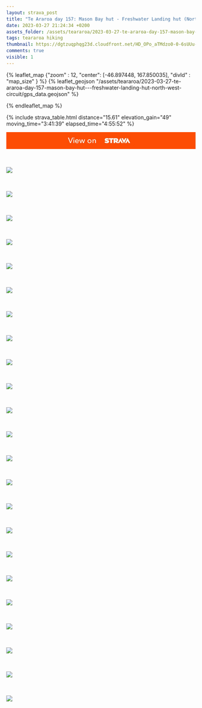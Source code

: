 ```yaml
---
layout: strava_post
title: "Te Araroa day 157: Mason Bay hut - Freshwater Landing hut (North-West circuit)"
date: 2023-03-27 21:24:34 +0200
assets_folder: /assets/teararoa/2023-03-27-te-araroa-day-157-mason-bay-hut---freshwater-landing-hut-north-west-circuit
tags: teararoa hiking
thumbnail: https://dgtzuqphqg23d.cloudfront.net/HD_OPo_aTMdzo0-0-6sUUu-W7cmzOiIs-zh90XnRmiQ-1024x768.jpg
comments: true
visible: 1
---
```



{% leaflet_map {"zoom" : 12,
                  "center": [-46.897448, 167.850035],
                 "divId" : "map_size" } %}
    {% leaflet_geojson "/assets/teararoa/2023-03-27-te-araroa-day-157-mason-bay-hut---freshwater-landing-hut-north-west-circuit/gps_data.geojson" %}

{% endleaflet_map %}





{% include strava_table.html distance="15.61" elevation_gain="49" moving_time="3:41:39" elapsed_time="4:55:52" %}

[![](/assets/strava.jpg)](https://www.strava.com/activities/8795434770)


<br />

![](https://dgtzuqphqg23d.cloudfront.net/HD_OPo_aTMdzo0-0-6sUUu-W7cmzOiIs-zh90XnRmiQ-1024x768.jpg)


<br />

![](https://dgtzuqphqg23d.cloudfront.net/9un7KAycxWBL4k7VvDTPs_-EGGoay2SHYDnRfd3EuPs-768x1024.jpg)


<br />

![](https://dgtzuqphqg23d.cloudfront.net/B5DUatHzXK8MAx3QiUfMmbeU020SHXdQNk5Z93IKuY8-768x1024.jpg)


<br />

![](https://dgtzuqphqg23d.cloudfront.net/geKgE7YqW2jl3i7y12pg6b9CDahomFXVGmXyaXyZMD4-1024x768.jpg)


<br />

![](https://dgtzuqphqg23d.cloudfront.net/b9KmF2Af8m7xjCd-_P8CniG967nItE9vP8TwrWGa_54-1024x768.jpg)


<br />

![](https://dgtzuqphqg23d.cloudfront.net/prKPHK9ZwTk8v_njpkoG8TsoCdXIMMgFrsz4y5zH8hw-1024x768.jpg)


<br />

![](https://dgtzuqphqg23d.cloudfront.net/kXM9oly3Cs__ultKdkua-HLCvgJJrJ8rUkLXshHxGmg-1024x768.jpg)


<br />

![](https://dgtzuqphqg23d.cloudfront.net/F58PjkNIJmbkk7MyiuMOS2R_TlTU583wwFnGyZnqPeo-768x1024.jpg)


<br />

![](https://dgtzuqphqg23d.cloudfront.net/yFf3CgWAKa3MKE7V8-qPIkf-nhmRWru2RGr4MH3-3PQ-768x1024.jpg)


<br />

![](https://dgtzuqphqg23d.cloudfront.net/nBjnBAmpvYm3UoW1_Qf215nrUBywtfh5qg12WKmKlFg-768x1024.jpg)


<br />

![](https://dgtzuqphqg23d.cloudfront.net/wGmfckcZUshSbcC6ZNC60m2ybXFlcqG3OK8-STeote4-1024x768.jpg)


<br />

![](https://dgtzuqphqg23d.cloudfront.net/6BsjWx-PzGhVZOrynvd7rKEzpvE1QYHfUeaeeQ7i9NM-1024x768.jpg)


<br />

![](https://dgtzuqphqg23d.cloudfront.net/PZ-_SKJsNLNB8kzaPy3scw5EjHkgRyqwRLG7dSWvhRE-768x1024.jpg)


<br />

![](https://dgtzuqphqg23d.cloudfront.net/S3v4S0NJ39yuIGF7DXIqplzFDg8yR5EskSGy8JjBVOM-768x1024.jpg)


<br />

![](https://dgtzuqphqg23d.cloudfront.net/7arKpF2fjy8KCJnl-KB7oOTnFA8FDf6qO5qXpQu-r7A-768x1024.jpg)


<br />

![](https://dgtzuqphqg23d.cloudfront.net/BvpKl9GhW5CUPHgLEBlYDajkSI1x5ssASRx6c9E0PCY-1024x768.jpg)


<br />

![](https://dgtzuqphqg23d.cloudfront.net/sIhwz2qdRdp3bt6ldnTPMp8xMWYQ-74IbBpHKu5woPc-1024x768.jpg)


<br />

![](https://dgtzuqphqg23d.cloudfront.net/PpW3yujz-iXA96PAdmrYuBEtg4By6pGkYBRgTbRegW4-768x1024.jpg)


<br />

![](https://dgtzuqphqg23d.cloudfront.net/RCYSoYHkDSws6fHTTKK_coZA92Nu_DKwCstYcUmX9-4-768x1024.jpg)


<br />

![](https://dgtzuqphqg23d.cloudfront.net/PcqSocV7CmpjTJLQOhenlLZhJnr-E1MMQ2ywzXY5dgI-1024x768.jpg)


<br />

![](https://dgtzuqphqg23d.cloudfront.net/8m4EgxQAtlZBLnzu-xLtcae1xKVq4XuF7pwJgz8Qyjs-1024x768.jpg)


<br />

![](https://dgtzuqphqg23d.cloudfront.net/hilRIRpC5ZlEh1dmHYEeLqJE1BJkd6liQurVEt046Jg-1024x768.jpg)


<br />

![](https://dgtzuqphqg23d.cloudfront.net/rB2n9FmnRqTA96FDOU0EX-44kpJ9OACY5IQx3h1Qgkc-1024x768.jpg)
